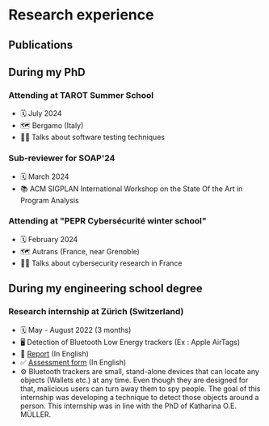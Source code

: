 # Research experience

## Publications

## During my PhD

### Attending at TAROT Summer School

- 🗓️ July 2024
- 🗺️ Bergamo (Italy)
- 👨‍🏫 Talks about software testing techniques

### Sub-reviewer for SOAP'24

- 🗓️ March 2024
- 📚 ACM SIGPLAN International Workshop on the State Of the Art in Program Analysis

### Attending at "PEPR Cybersécurité winter school"

- 🗓️ February 2024
- 🗺️ Autrans (France, near Grenoble)
- 👨‍🏫 Talks about cybersecurity research in France

## During my engineering school degree

### Research internship at Zürich (Switzerland)

- 🗓️ May - August 2022 (3 months)
- 🖥️ Detection of Bluetooth Low Energy trackers (Ex : Apple AirTags)
- 📖 [Report](/pdf/Report%20internship%20Zuerich.pdf) (In English)
- ✅ [Assessment form](/pdf/Attestation-A-Doyen-Internship.pdf) (In English)
- ⚙️ Bluetooth trackers are small, stand-alone devices that can locate any objects (Wallets etc.) at any time. Even though they are designed for that, malicious users can turn away them to spy people. The goal of this internship was developing a technique to detect those objects around a person. This internship was in line with the PhD of Katharina O.E. MÜLLER.